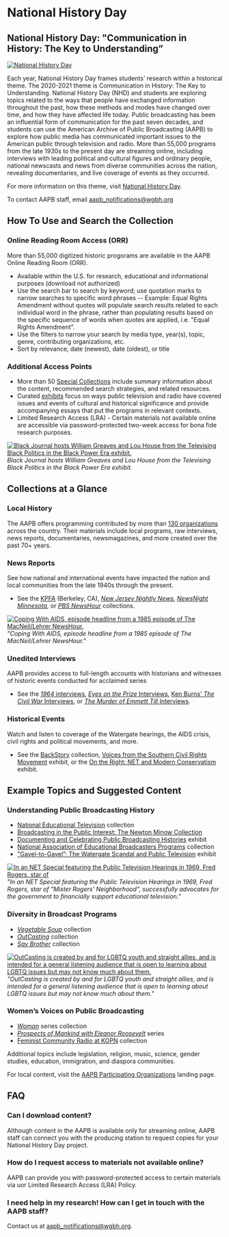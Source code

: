 # National History Day

## National History Day: "Communication in History: The Key to Understanding”

<span class="img-box">
  <a href="https://s3.amazonaws.com/americanarchive.org/exhibits/black_power/b_greaves_and_house_option_2.png" target="_blank">
    <img src="https://s3.amazonaws.com/americanarchive.org/override/NHD_2021ThemeLogo_colorbg.png" alt="National History Day">
  </a>
  <br>
</span>

Each year, National History Day frames students’ research within a historical theme. The 2020-2021 theme is Communication in History: The Key to Understanding. National History Day (NHD) and students are exploring topics related to the ways that people have exchanged information throughout the past, how these methods and modes have changed over time, and how they have affected life today. 
Public broadcasting has been an influential form of communication for the past seven decades, and students can use the American Archive of Public Broadcasting (AAPB) to explore how public media has communicated important issues to the American public through television and radio. More than 55,000 programs from the late 1930s to the present day are streaming online, including interviews with leading political and cultural figures and ordinary people, national newscasts and news from diverse communities across the nation, revealing documentaries, and live coverage of events as they occurred.

For more information on this theme, visit [National History Day](https://www.nhd.org/). 

To contact AAPB staff, email [aapb_notifications@wgbh.org](mailto:aapb_notifications@wgbh.org)

## How To Use and Search the Collection

### Online Reading Room Access (ORR)

More than 55,000 digitized historic progorams are available in the AAPB Online Reading Room (ORR). 

- Available within the U.S. for research, educational and informational purposes (download not authorized)
- Use the search bar to search by keyword; use quotation marks to narrow searches to specific word phrases
-- Example: Equal Rights Amendment without quotes will populate search results related to each individual word in the phrase, rather than populating results based on the specific sequence of words when quotes are applied, i.e. "Equal Rights Amendment”.
- Use the filters to narrow your search by media type, year(s), topic, genre, contributing organizations, etc.
- Sort by relevance, date (newest), date (oldest), or title

### Additional Access Points

- More than 50 [Special Collections](https://americanarchive.org/special_collections) include summary information about the content, recommended search strategies, and related resources.
- Curated [exhibits](https://americanarchive.org/exhibits) focus on ways public television and radio have covered issues and events of cultural and historical significance and provide accompanying essays that put the programs in relevant contexts.
- Limited Research Access (LRA) - Certain materials not available online are accessible via password-protected two-week access for bona fide research purposes.

<span class="img-box">
  <a href="https://s3.amazonaws.com/americanarchive.org/exhibits/black_power/b_greaves_and_house_option_2.png" target="_blank">
    <img src="https://s3.amazonaws.com/americanarchive.org/exhibits/black_power/b_greaves_and_house_option_2.png" alt="Black Journal hosts William Greaves and Lou House from the Televising Black Politics in the Black Power Era exhibit." />
  </a>
  <br>
  <em>Black Journal hosts William Greaves and Lou House from the Televising Black Politics in the Black Power Era exhibit.</em>
</span>

## Collections at a Glance

### Local History

The AAPB offers programming contributed by more than [130 organizations](https://americanarchive.org/participating-orgs) across the country. Their materials include local programs, raw interviews, news reports, documentaries, newsmagazines, and more created over the past 70+ years.

### News Reports

See how national and international events have impacted the nation and local communities from the late 1940s through the present.
- See the [KPFA](https://americanarchive.org/catalog?f%5Baccess_types%5D%5B%5D=online&f%5Bcontributing_organizations%5D%5B%5D=Pacifica+Radio+Archives+%28CA%29) (Berkeley, CA), [*New Jersey Nightly News*](https://americanarchive.org/catalog?f%5Bseries_titles%5D%5B%5D=New+Jersey+Nightly+News&f%5Baccess_types%5D%5B%5D=online), [*NewsNight Minnesota*](https://americanarchive.org/catalog?f%5Bseries_titles%5D%5B%5D=NewsNight+Minnesota&f%5Baccess_types%5D%5B%5D=online), or [*PBS NewsHour*](https://americanarchive.org/special_collections/newshour) collections.

<span class="img-box">
  <a href="https://s3.amazonaws.com/americanarchive.org/override/Judy_AIDS.png" target="_blank">
    <img src="https://s3.amazonaws.com/americanarchive.org/override/Judy_AIDS.png" alt="Coping With AIDS, episode headline from a 1985 episode of The MacNeil/Lehrer NewsHour."/>
  </a>
  <br>
  <em>"Coping With AIDS, episode headline from a 1985 episode of The MacNeil/Lehrer NewsHour."</em>
</span>

### Unedited Interviews

AAPB provides access to full-length accounts with historians and witnesses of historic events conducted for acclaimed series
- See the [*1964* interviews](https://americanarchive.org/special_collections/1964-interviews), [*Eyes on the Prize* Interviews](https://americanarchive.org/special_collections/eotp-i-interviews), [Ken Burns’ *The Civil War* Interviews](https://americanarchive.org/special_collections/ken-burns-civil-war), or [*The Murder of Emmett Till* Interviews](https://americanarchive.org/special_collections/the-murder-of-emmett-till-interviews).

### Historical Events

Watch and listen to coverage of the Watergate hearings, the AIDS crisis, civil rights and political movements, and more.
- See the [BackStory](https://americanarchive.org/special_collections/backstory) collection, [Voices from the Southern Civil Rights Movement](https://americanarchive.org/exhibits/civil-rights) exhibit, or the [On the Right: NET and Modern Conservatism](https://americanarchive.org/exhibits/conservatism) exhibit.

## Example Topics and Suggested Content

### Understanding Public Broadcasting History

-	[National Educational Television](https://americanarchive.org/special_collections/net-catalog) collection
-	[Broadcasting in the Public Interest: The Newton Minow Collection](https://americanarchive.org/special_collections/newtonminow)
-	[Documenting and Celebrating Public Broadcasting Histories](https://americanarchive.org/exhibits/station-histories) exhibit
-	[National Association of Educational Broadcasters Programs](https://americanarchive.org/special_collections/naeb) collection
-	["Gavel-to-Gavel”: The Watergate Scandal and Public Television](https://americanarchive.org/exhibits/watergate) exhibit

<span class="img-box">
  <a href="https://s3.amazonaws.com/americanarchive.org/override/NET_MrRogers.png" target="_blank">
    <img src="https://s3.amazonaws.com/americanarchive.org/override/NET_MrRogers.png" alt="In an NET Special featuring the Public Television Hearings in 1969, Fred Rogers, star of "Mister Rogers' Neighborhood", successfully advocates for the government to financially support educational television." />
  </a>
  <br>
  <em>"In an NET Special featuring the Public Television Hearings in 1969, Fred Rogers, star of "Mister Rogers' Neighborhood", successfully advocates for the government to financially support educational television."</em>
</span>

### Diversity in Broadcast Programs

-	[*Vegetable Soup*](https://americanarchive.org/special_collections/vegetable-soup) collection
-	[*OutCasting*](https://americanarchive.org/special_collections/outcasting) collection
-	[*Say Brother*](https://americanarchive.org/special_collections/say-brother) collection 

<span class="img-box">
  <a href="https://s3.amazonaws.com/americanarchive.org/override/OutCasting.png" target="_blank">
    <img src="https://s3.amazonaws.com/americanarchive.org/override/OutCasting.png" alt="OutCasting is created by and for LGBTQ youth and straight allies, and is intended for a general listening audience that is open to learning about LGBTQ issues but may not know much about them." />
  </a>
  <br>
  <em>"OutCasting is created by and for LGBTQ youth and straight allies, and is intended for a general listening audience that is open to learning about LGBTQ issues but may not know much about them."</em>
</span>

### Women’s Voices on Public Broadcasting

-	[*Woman*](https://americanarchive.org/special_collections/woman-series) series collection
-	[*Prospects of Mankind with Eleanor Roosevelt*](https://americanarchive.org/catalog?f%5Bseries_titles%5D%5B%5D=Prospects+of+Mankind+with+Eleanor+Roosevelt&f%5Baccess_types%5D%5B%5D=online) series
-	[Feminist Community Radio at KOPN](https://americanarchive.org/special_collections/kopn-women) collection

Additional topics include legislation, religion, music, science, gender studies, education, immigration, and diaspora communities.

For local content, visit the [AAPB Participating Organizations](https://americanarchive.org/participating-orgs) landing page.

## FAQ

### Can I download content?

Although content in the AAPB is available only for streaming online, AAPB staff can connect you with the producing station to request copies for your National History Day project.

### How do I request access to materials not available online?

AAPB can provide you with password-protected access to certain materials via uor Limited Research Access (LRA) Policy.

### I need help in my research! How can I get in touch with the AAPB staff?

Contact us at [aapb_notifications@wgbh.org](mailto:aapb_notifications@wgbh.org).
